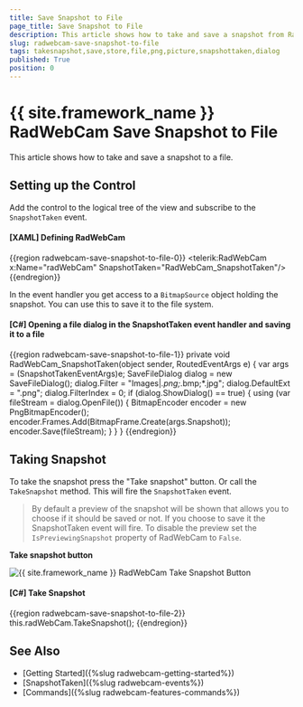 ```yaml
---
title: Save Snapshot to File
page_title: Save Snapshot to File
description: This article shows how to take and save a snapshot from RadWebCam to a file.
slug: radwebcam-save-snapshot-to-file
tags: takesnapshot,save,store,file,png,picture,snapshottaken,dialog
published: True
position: 0
---
```


# {{ site.framework_name }} RadWebCam Save Snapshot to File

This article shows how to take and save a snapshot to a file.

## Setting up the Control

Add the control to the logical tree of the view and subscribe to the `SnapshotTaken` event.

#### __[XAML] Defining RadWebCam__
{{region radwebcam-save-snapshot-to-file-0}}
	<telerik:RadWebCam x:Name="radWebCam" SnapshotTaken="RadWebCam_SnapshotTaken"/>
{{endregion}}

In the event handler you get access to a `BitmapSource` object holding the snapshot. You can use this to save it to the file system. 

#### __[C#] Opening a file dialog in the SnapshotTaken event handler and saving it to a file__
{{region radwebcam-save-snapshot-to-file-1}}
	private void RadWebCam_SnapshotTaken(object sender, RoutedEventArgs e)
	{
	    var args = (SnapshotTakenEventArgs)e;
		SaveFileDialog dialog = new SaveFileDialog();
		dialog.Filter = "Images|*.png;*.bmp;*.jpg";
		dialog.DefaultExt = ".png";
		dialog.FilterIndex = 0;
		if (dialog.ShowDialog() == true)
		{
			using (var fileStream = dialog.OpenFile())
			{
				BitmapEncoder encoder = new PngBitmapEncoder();
				encoder.Frames.Add(BitmapFrame.Create(args.Snapshot));
				encoder.Save(fileStream);
			}
		}
	}
{{endregion}}

## Taking Snapshot

To take the snapshot press the "Take snapshot" button. Or call the `TakeSnapshot` method. This will fire the `SnapshotTaken` event.

> By default a preview of the snapshot will be shown that allows you to choose if it should be saved or not. If you choose to save it the SnapshotTaken event will fire. To disable the preview set the `IsPreviewingSnapshot` property of RadWebCam to `False`.

__Take snapshot button__

![{{ site.framework_name }} RadWebCam Take Snapshot Button](images/radwebcam-save-snapshot-to-file-0.png)

#### __[C#] Take Snapshot__
{{region radwebcam-save-snapshot-to-file-2}}
	this.radWebCam.TakeSnapshot();
{{endregion}}

## See Also  
* [Getting Started]({%slug radwebcam-getting-started%})
* [SnapshotTaken]({%slug radwebcam-events%})
* [Commands]({%slug radwebcam-features-commands%})